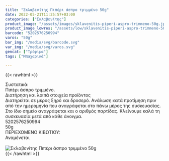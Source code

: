 ```yaml
---
title: "Σκλαβενίτης Πιπέρι άσπρο τριμμένο 50g"
date: 2022-05-21T11:25:57+03:00
categories: ["Σκλαβενίτης"]
product_image: "/assets/images/sklavenitis-piperi-aspro-trimmeno-50g.jpg"
product_image_lowres: "/assets/low/sklavenitis-piperi-aspro-trimmeno-50g.jpg"
barcode: "5202576250994"
varos: "50g"
bar_img: "/media/svg/barcode.svg"
var_img: "/media/svg/varos.svg"
gencat: ["Τρόφιμα"]
tags: ["Μπαχαρικά"]

---
```

{{< rawhtml >}}

<div class="sload588"><div class="product"><div id="sistatika">Συστατικά:</div><div class="alltext">Πιπέρι άσπρο τριμμένο.</div><div id="loipa">Διατήρηση και λοιπά στοιχεία προϊόντος</div><div class="alltext">Διατηρείται σε μέρος ξηρό και δροσερό. Aνάλωση κατά προτίμηση πριν από την ημερομηνία που αναγράφεται στο πάνω μέρος της συσκευασίας. Στο ίδιο σημείο αναγράφεται και ο αριθμός παρτίδας. Κλείνουμε καλά τη συσκευασία μετά από κάθε άνοιγμα.</div><div id="barcode"><div id="barimage1"></div><span id="bartext">5202576250994</span></div><div id="varos"><div id="varosimage1"></div><span id="varostext">50g</span></div><div id="kivotio">ΠΕΡΙΕΧΟΜΕΝΟ ΚΙΒΩΤΙΟΥ:<br>Αναμένεται</div><br><div class="pimg"><img alt="Σκλαβενίτης Πιπέρι άσπρο τριμμένο 50g" title="Σκλαβενίτης Πιπέρι άσπρο τριμμένο 50g" src="/assets/images/sklavenitis-piperi-aspro-trimmeno-50g.jpg"></div></div></div>
{{< /rawhtml >}}


